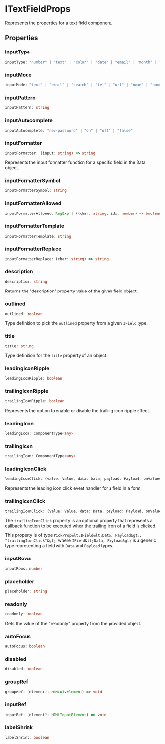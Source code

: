 # ITextFieldProps

Represents the properties for a text field component.

## Properties

### inputType

```ts
inputType: "number" | "text" | "color" | "date" | "email" | "month" | "password" | "search" | "tel" | "time" | "url" | "week"
```

### inputMode

```ts
inputMode: "text" | "email" | "search" | "tel" | "url" | "none" | "numeric" | "decimal"
```

### inputPattern

```ts
inputPattern: string
```

### inputAutocomplete

```ts
inputAutocomplete: "new-password" | "on" | "off" | "false"
```

### inputFormatter

```ts
inputFormatter: (input: string) => string
```

Represents the input formatter function for a specific field in the Data object.

### inputFormatterSymbol

```ts
inputFormatterSymbol: string
```

### inputFormatterAllowed

```ts
inputFormatterAllowed: RegExp | ((char: string, idx: number) => boolean)
```

### inputFormatterTemplate

```ts
inputFormatterTemplate: string
```

### inputFormatterReplace

```ts
inputFormatterReplace: (char: string) => string
```

### description

```ts
description: string
```

Returns the "description" property value of the given field object.

### outlined

```ts
outlined: boolean
```

Type definition to pick the `outlined` property from a given `IField` type.

### title

```ts
title: string
```

Type definition for the `title` property of an object.

### leadingIconRipple

```ts
leadingIconRipple: boolean
```

### trailingIconRipple

```ts
trailingIconRipple: boolean
```

Represents the option to enable or disable the trailing icon ripple effect.

### leadingIcon

```ts
leadingIcon: ComponentType<any>
```

### trailingIcon

```ts
trailingIcon: ComponentType<any>
```

### leadingIconClick

```ts
leadingIconClick: (value: Value, data: Data, payload: Payload, onValueChange: (v: Value) => void, onChange: (data: Data) => void) => void
```

Represents the leading icon click event handler for a field in a form.

### trailingIconClick

```ts
trailingIconClick: (value: Value, data: Data, payload: Payload, onValueChange: (v: Value) => void, onChange: (data: Data) => void) => void
```

The `trailingIconClick` property is an optional property
that represents a callback function to be executed when
the trailing icon of a field is clicked.

This property is of type `PickProp&lt;IField&lt;Data, Payload&gt;, "trailingIconClick"&gt;`,
where `IField&lt;Data, Payload&gt;` is a generic type representing a field with
`Data` and `Payload` types.

### inputRows

```ts
inputRows: number
```

### placeholder

```ts
placeholder: string
```

### readonly

```ts
readonly: boolean
```

Gets the value of the "readonly" property from the provided object.

### autoFocus

```ts
autoFocus: boolean
```

### disabled

```ts
disabled: boolean
```

### groupRef

```ts
groupRef: (element?: HTMLDivElement) => void
```

### inputRef

```ts
inputRef: (element?: HTMLInputElement) => void
```

### labelShrink

```ts
labelShrink: boolean
```
